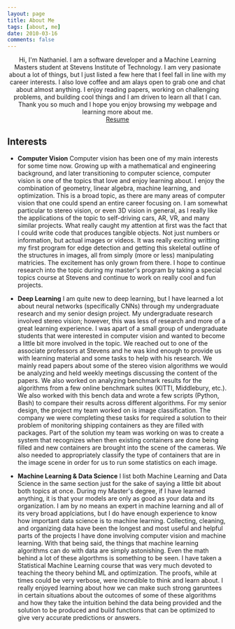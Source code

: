 ```yaml
---
layout: page
title: About Me
tags: [about, me]
date: 2010-03-16
comments: false
---
```

    
<center>Hi, I'm Nathaniel. I am a software developer and a Machine Learning Masters student at Stevens Institute of Technology. I am very pasionate about a lot of things, but I just listed a few here that I feel fall in line with my career interests. I also love coffee and am alays open to grab one and chat about almost anything. I enjoy reading papers, working on challenging problems, and building cool things and I am driven to learn all that I can. Thank you so much and I hope you enjoy browsing my webpage and learning more about me.</center>

<center><a href="../assets/files/resume.pdf" target="_blank" class="btn">Resume</a></center>

## Interests
* <b>Computer Vision</b> Computer vision has been one of my main interests for some time now. Growing up with a mathematical and engineering background, and later transitioning to computer science, computer vision is one of the topics that love and enjoy learning about. I enjoy the combination of geometry, linear algebra, machine learning, and optimization. This is a broad topic, as there are many areas of computer vision that one could spend an entire career focusing on. I am somewhat particular to stereo vision, or even 3D vision in general, as I really like the applications of the topic to self-driving cars, AR, VR, and many similar projects. What really caught my attention at first was the fact that I could write code that produces tangible objects. Not just numbers or information, but actual images or videos. It was really exciting writting my first program for edge detection and getting this skeletal outline of the structures in images, all from simply (more or less) manipulating matricies. The excitement has only grown from there. I hope to continue research into the topic during my master's program by taking a special topics course at Stevens and continue to work on really cool and fun projects.

* <b>Deep Learning</b> I am quite new to deep learning, but I have learned a lot about neural networks (specifically CNNs) through my undergraduate research and my senior design project. My undergraduate research involved stereo vision; however, this was less of research and more of a great learning experience. I was apart of a small group of undergraduate students that were interested in computer vision and wanted to become a little bit more involved in the topic. We reached out to one of the associate professors at Stevens and he was kind enough to provide us with learning material and some tasks to help with his research. We mainly read papers about some of the stereo vision algorithms we would be analyzing and held weekly meetings discussing the content of the papers. We also worked on analyzing benchmark results for the algorithms from a few online benchmark suites (KITTI, Middlebury, etc.). We also worked with this bench data and wrote a few scripts (Python, Bash) to compare their results across different algorithms. For my senior design, the project my team worked on is image classification. The company we were completing these tasks for required a solution to their problem of monitoring shipping containers as they are filled with packages. Part of the solution my team was working on was to create a system that recognizes when then existing containers are done being filled and new containers are brought into the scene of the cameras. We also needed to appropriately classify the type of containers that are in the image scene in order for us to run some statistics on each image. 

* <b>Machine Learning & Data Science</b> I list both Machine Learning and Data Science in the same section just for the sake of saying a little bit about both topics at once. During my Master's degree, if I have learned anything, it is that your models are only as good as your data and its organization. I am by no means an expert in machine learning and all of its very broad applciations, but I do have enough experience to know how important data science is to machine learning. Collecting, cleaning, and organizing data have been the longest and most useful and helpful parts of the projects I have done involving computer vision and machine learning. With that being said, the things that machine learning algorithms can do with data are simply astonishing. Even the math behind a lot of these algorthms is something to be seen. I have taken a Statistical Machine Learning course that was very much devoted to teaching the theory behind ML and optimization. The proofs, while at times could be very verbose, were incredible to think and learn about. I really enjoyed learning about how we can make such strong garuntees in certain situations about the outcomes of some of these algorithms and how they take the intuition behind the data being provided and the solution to be produced and build functions that can be optimized to give very accurate predictions or answers.
